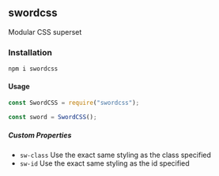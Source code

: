 ## swordcss
Modular CSS superset

### Installation
`npm i swordcss`

#### Usage
```javascript
const SwordCSS = require("swordcss");

const sword = SwordCSS();
```

##### Custom Properties
- `sw-class` Use the exact same styling as the class specified
- `sw-id` Use the exact same styling as the id specified
